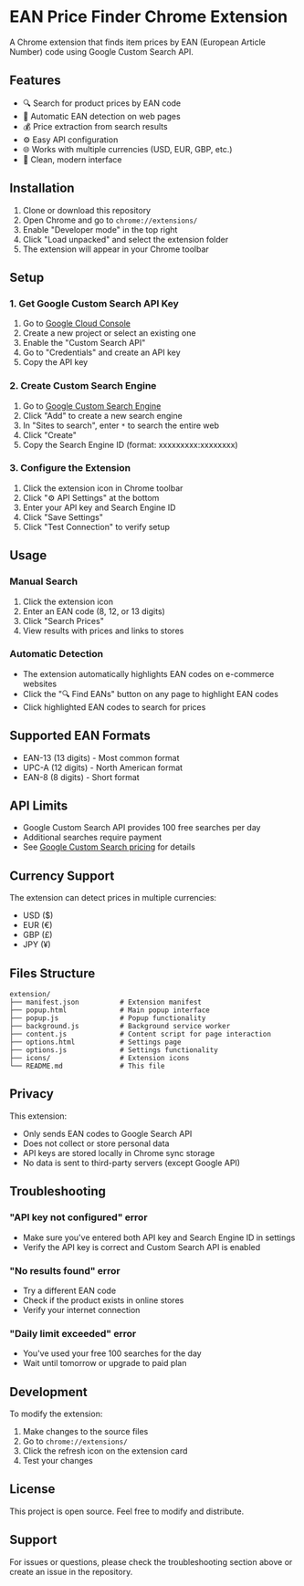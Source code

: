 # EAN Price Finder Chrome Extension

A Chrome extension that finds item prices by EAN (European Article Number) code using Google Custom Search API.

## Features

- 🔍 Search for product prices by EAN code
- 🎯 Automatic EAN detection on web pages
- 💰 Price extraction from search results
- ⚙️ Easy API configuration
- 🌐 Works with multiple currencies (USD, EUR, GBP, etc.)
- 📱 Clean, modern interface

## Installation

1. Clone or download this repository
2. Open Chrome and go to `chrome://extensions/`
3. Enable "Developer mode" in the top right
4. Click "Load unpacked" and select the extension folder
5. The extension will appear in your Chrome toolbar

## Setup

### 1. Get Google Custom Search API Key

1. Go to [Google Cloud Console](https://console.developers.google.com/)
2. Create a new project or select an existing one
3. Enable the "Custom Search API"
4. Go to "Credentials" and create an API key
5. Copy the API key

### 2. Create Custom Search Engine

1. Go to [Google Custom Search Engine](https://cse.google.com/cse/)
2. Click "Add" to create a new search engine
3. In "Sites to search", enter `*` to search the entire web
4. Click "Create"
5. Copy the Search Engine ID (format: xxxxxxxxx:xxxxxxxx)

### 3. Configure the Extension

1. Click the extension icon in Chrome toolbar
2. Click "⚙️ API Settings" at the bottom
3. Enter your API key and Search Engine ID
4. Click "Save Settings"
5. Click "Test Connection" to verify setup

## Usage

### Manual Search
1. Click the extension icon
2. Enter an EAN code (8, 12, or 13 digits)
3. Click "Search Prices"
4. View results with prices and links to stores

### Automatic Detection
- The extension automatically highlights EAN codes on e-commerce websites
- Click the "🔍 Find EANs" button on any page to highlight EAN codes
- Click highlighted EAN codes to search for prices

## Supported EAN Formats

- EAN-13 (13 digits) - Most common format
- UPC-A (12 digits) - North American format
- EAN-8 (8 digits) - Short format

## API Limits

- Google Custom Search API provides 100 free searches per day
- Additional searches require payment
- See [Google Custom Search pricing](https://developers.google.com/custom-search/v1/overview) for details

## Currency Support

The extension can detect prices in multiple currencies:
- USD ($)
- EUR (€)
- GBP (£)
- JPY (¥)

## Files Structure

```
extension/
├── manifest.json          # Extension manifest
├── popup.html             # Main popup interface
├── popup.js               # Popup functionality
├── background.js          # Background service worker
├── content.js             # Content script for page interaction
├── options.html           # Settings page
├── options.js             # Settings functionality
├── icons/                 # Extension icons
└── README.md              # This file
```

## Privacy

This extension:
- Only sends EAN codes to Google Search API
- Does not collect or store personal data
- API keys are stored locally in Chrome sync storage
- No data is sent to third-party servers (except Google API)

## Troubleshooting

### "API key not configured" error
- Make sure you've entered both API key and Search Engine ID in settings
- Verify the API key is correct and Custom Search API is enabled

### "No results found" error
- Try a different EAN code
- Check if the product exists in online stores
- Verify your internet connection

### "Daily limit exceeded" error
- You've used your free 100 searches for the day
- Wait until tomorrow or upgrade to paid plan

## Development

To modify the extension:

1. Make changes to the source files
2. Go to `chrome://extensions/`
3. Click the refresh icon on the extension card
4. Test your changes

## License

This project is open source. Feel free to modify and distribute.

## Support

For issues or questions, please check the troubleshooting section above or create an issue in the repository.
